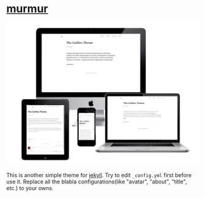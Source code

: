 # [murmur](http://songroger.github.io/murmur)

![preview](preview.png)

This is another simple theme for [jekyll](http://jekyllrb.com/).
Try to edit `_config.yml` first before use it.
Replace all the blabla configurations(like "avatar", "about", "title", etc.) to your owns.